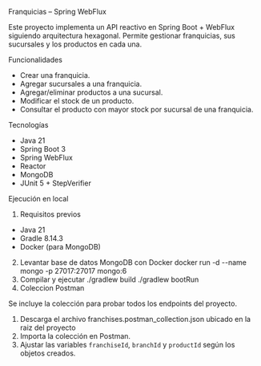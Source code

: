 Franquicias – Spring WebFlux

Este proyecto implementa un API reactivo en Spring Boot + WebFlux siguiendo arquitectura hexagonal.
Permite gestionar franquicias, sus sucursales y los productos en cada una.

Funcionalidades

* Crear una franquicia.
* Agregar sucursales a una franquicia.
* Agregar/eliminar productos a una sucursal.
* Modificar el stock de un producto.
* Consultar el producto con mayor stock por sucursal de una franquicia.

Tecnologías

* Java 21
* Spring Boot 3
* Spring WebFlux
* Reactor
* MongoDB
* JUnit 5 + StepVerifier 

Ejecución en local
1. Requisitos previos

* Java 21
* Gradle 8.14.3
* Docker (para MongoDB)

2. Levantar base de datos MongoDB con Docker
docker run -d --name mongo -p 27017:27017 mongo:6
3. Compilar y ejecutar
./gradlew build
./gradlew bootRun
4. Coleccion Postman 

Se incluye la colección para probar todos los endpoints del proyecto.

1. Descarga el archivo  franchises.postman_collection.json ubicado en la raiz del proyecto
2. Importa la colección en Postman.
3. Ajustar las variables `franchiseId`, `branchId` y `productId` según los objetos creados.
